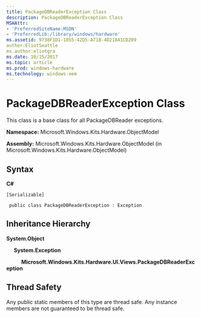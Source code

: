 ```yaml
---
title: PackageDBReaderException Class
description: PackageDBReaderException Class
MSHAttr:
- 'PreferredSiteName:MSDN'
- 'PreferredLib:/library/windows/hardware'
ms.assetid: 9738F1D1-1855-42D5-A71B-4D218A1CD209
author:EliotSeattle
ms.author:eliotgra
ms.date: 10/15/2017
ms.topic: article
ms.prod: windows-hardware
ms.technology: windows-oem
---
```


# PackageDBReaderException Class


This class is a base class for all PackageDBReader exceptions.

**Namespace:** Microsoft.Windows.Kits.Hardware.ObjectModel

**Assembly:** Microsoft.Windows.Kits.Hardware.ObjectModel (in Microsoft.Windows.Kits.Hardware.ObjectModel)

## <span id="Syntax"></span><span id="syntax"></span><span id="SYNTAX"></span>Syntax


**C#**

`[Serializable]`

` public class PackageDBReaderException : Exception`

## <span id="Inheritance_Hierarchy"></span><span id="inheritance_hierarchy"></span><span id="INHERITANCE_HIERARCHY"></span>Inheritance Hierarchy


**System.Object**

     **System.Exception**

          **Microsoft.Windows.Kits.Hardware.UI.Views.PackageDBReaderException**

## <span id="Thread_Safety"></span><span id="thread_safety"></span><span id="THREAD_SAFETY"></span>Thread Safety


Any public static members of this type are thread safe. Any instance members are not guaranteed to be thread safe.

 

 






